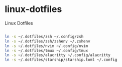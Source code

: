 # linux-dotfiles

Linux Dotfiles

```bash

ln -s ~/.dotfiles/zsh ~/.config/zsh
ln -s ~/.dotfiles/zsh/zshenv ~/.zshenv
ln -s ~/.dotfiles/nvim ~/.config/nvim
ln -s ~/.dotfiles/tmux ~/.config/tmux
ln -s ~/.dotfiles/alacritty ~/.config/alacritty
ln -s ~/.dotfiles/starship/starship.toml ~/.config

```
